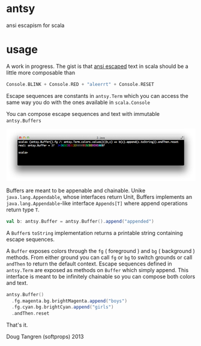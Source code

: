 # antsy

ansi escapism for scala

# usage

A work in progress. The gist is that [ansi escaped](http://en.wikipedia.org/wiki/ANSI_escape_code) text in scala
should be a little more composable than

```scala
Console.BLINK + Console.RED + "aleerrt" + Console.RESET
```

Escape sequences are constants in `antsy.Term` which you can access the same way you do with the ones
available in `scala.Console`

You can compose escape sequences and text with immutable `antsy.Buffers`

![pic](antsy.png)

Buffers are meant to be appenable and chainable. Unike `java.lang.Appendable`, whose interfaces return Unit, Buffers implements an `java.lang.Appendable`-like interface `Appends[T]` where append operations return type `T`. 

```scala
val b: antsy.Buffer = antsy.Buffer().append("appended")
```

A `Buffer`s `toString` implementation returns a printable string containing escape sequences.

A `Buffer` exposes colors through the `fg` ( foreground ) and `bg` ( background ) methods. From either ground you can call `fg` or `bg` to switch grounds or call `andThen` to return the default context. Escape sequences defined in `antsy.Term` are exposed as methods on `Buffer` which simply append. This interface is meant to be infinitely chainable so you can compose both colors and text.


```scala
antsy.Buffer()
  .fg.magenta.bg.brightMagenta.append("boys")
  .fg.cyan.bg.brightCyan.append("girls")
  .andThen.reset
```

That's it.

Doug Tangren (softprops) 2013
